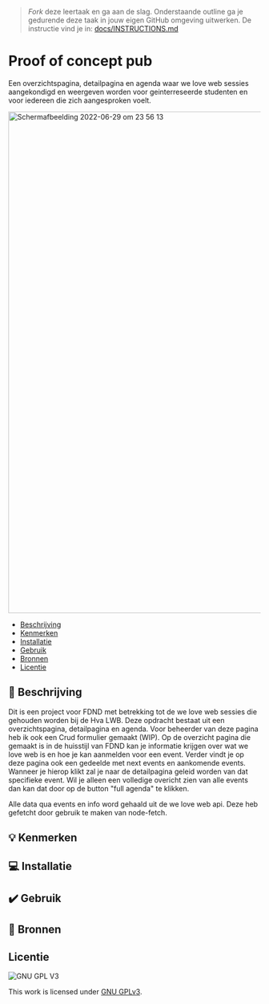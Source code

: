 > _Fork_ deze leertaak en ga aan de slag. Onderstaande outline ga je gedurende deze taak in jouw eigen GitHub omgeving uitwerken. De instructie vind je in: [docs/INSTRUCTIONS.md](docs/INSTRUCTIONS.md)

# Proof of concept pub
<!-- Geef je project een titel en schrijf in één zin wat het is -->
Een overzichtspagina, detailpagina en agenda waar we love web sessies aangekondigd en weergeven worden voor geinterreseerde studenten en voor iedereen die zich aangesproken voelt.

<img width="1000" alt="Schermafbeelding 2022-06-29 om 23 56 13" src="https://user-images.githubusercontent.com/90189750/176552199-5692f856-afbe-4da0-aa7c-7600a7192c1c.png">

  * [Beschrijving](#beschrijving)
  * [Kenmerken](#kenmerken)
  * [Installatie](#installatie)
  * [Gebruik](#gebruik)
  * [Bronnen](#bronnen)
  * [Licentie](#licentie)

## 📘 Beschrijving

Dit is een project voor FDND met betrekking tot de we love web sessies die gehouden worden bij de Hva LWB. Deze opdracht bestaat uit een overzichtspagina, detailpagina en agenda. Voor beheerder van deze pagina heb ik ook een Crud formulier gemaakt (WIP). 
Op de overzicht pagina die gemaakt is in de huisstijl van FDND kan je informatie krijgen over wat we love web is en hoe je kan aanmelden voor een event. Verder vindt je op deze pagina ook een gedeelde met next events en aankomende events. Wanneer je hierop klikt zal je naar de detailpagina geleid worden van dat specifieke event. Wil je alleen een volledige overicht zien van alle events dan kan dat door op de button "full agenda" te klikken. 

Alle data qua events en info word gehaald uit de we love web api. Deze heb gefetcht door gebruik te maken van node-fetch. 



<!-- In de Beschrijving staat hoe je project er uit ziet, hoe het werkt en wat je er mee kan. -->
<!-- Voeg een mooie poster visual toe 📸 -->
 


## 💡 Kenmerken
<!-- Bij Kenmerken staat welke technieken zijn gebruikt en hoe. Wat is de HTML structuur? Wat zijn de belangrijkste dingen in CSS? Wat is er met Javascript gedaan en hoe? Misschien heb je een framwork of library gebruikt? -->



## 💻 Installatie

## ✔️ Gebruik



## 📃 Bronnen


   
## Licentie

![GNU GPL V3](https://www.gnu.org/graphics/gplv3-127x51.png)

This work is licensed under [GNU GPLv3](./LICENSE).
